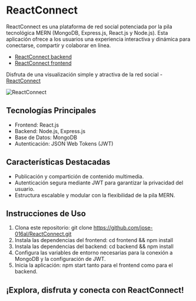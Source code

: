 # ReactConnect

ReactConnect es una plataforma de red social potenciada por la pila tecnológica MERN (MongoDB, Express.js, React.js y Node.js). Esta aplicación ofrece a los usuarios una experiencia interactiva y dinámica para conectarse, compartir y colaborar en línea.

- [ReactConnect backend](https://github.com/jose-016al/RC-backend)
- [ReactConnect frontend](https://github.com/jose-016al/RC-frontend)

Disfruta de una visualización simple y atractiva de la red social - [ReactConnect](https://reactconnect.netlify.app/)

![ReactConnect](https://github.com/jose-016al/RC-frontend/blob/master/src/assets/img/reactconnect.gif)

## Tecnologías Principales

- Frontend: React.js
- Backend: Node.js, Express.js
- Base de Datos: MongoDB
- Autenticación: JSON Web Tokens (JWT)

## Características Destacadas

- Publicación y compartición de contenido multimedia.
- Autenticación segura mediante JWT para garantizar la privacidad del usuario.
- Estructura escalable y modular con la flexibilidad de la pila MERN.

## Instrucciones de Uso

1. Clona este repositorio: git clone https://github.com/jose-016al/ReactConnect.git
2. Instala las dependencias del frontend: cd frontend && npm install
3. Instala las dependencias del backend: cd backend && npm install
3. Configura las variables de entorno necesarias para la conexión a MongoDB y la configuración de JWT.
4. Inicia la aplicación: npm start tanto para el frontend como para el backend.

## ¡Explora, disfruta y conecta con ReactConnect!